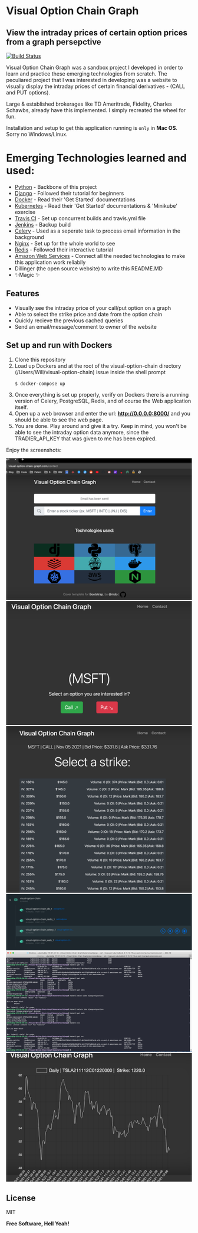 # Visual Option Chain Graph
## View the intraday prices of certain option prices from a graph persepctive

[![Build Status](https://travis-ci.org/joemccann/dillinger.svg?branch=master)](https://travis-ci.org/joemccann/dillinger)

Visual Option Chain Graph was a sandbox project I developed in order to learn and practice these emerging technologies from scratch. The peculiared project that I was interested in developing was a website to visually display the intraday prices of certain financial derivatives - (CALL and PUT options). 

Large & established brokerages like TD Ameritrade, Fidelity, Charles Schawbs, already have this implemented. I simply recreated the wheel for fun.

Installation and setup to get this application running is `only` in **Mac OS**. Sorry no Windows/Linux.

# Emerging Technologies learned and used:

- [Python] - Backbone of this project
- [Django] - Followed their tutorial for beginners 
- [Docker] - Read their 'Get Started' documentations 
- [Kubernetes] - Read their 'Get Started' documentations & 'Minikube' exercise
- [Travis CI] - Set up concurrent builds and travis.yml file
- [Jenkins] - Backup build
- [Celery] - Used as a seperate task to process email information in the background 
- [Nginx] - Set up for the whole world to see 
- [Redis] - Followed their interactive tutorial 
- [Amazon Web Services] - Connect all the needed technologies to make this application work reliabily
- Dillinger (the open source website) to write this README.MD
- ✨Magic ✨

## Features

- Visually see the intraday price of your call/put option on a graph
- Able to select the strike price and date from the option chain
- Quickly recieve the previous cached queries 
- Send an email/message/comment to owner of the website 

## Set up and run with Dockers

1) Clone this repository
2) Load up Dockers and at the root of the visual-option-chain directory (/Users/Will/visual-option-chain) issue inside the shell prompt
    ```sh
    $ docker-compose up 
    ```
3) Once everything is set up properly, verify on Dockers there is a running version of Celery, PostgreSQL, Redis, and of course the Web application itself. 
4) Open up a web browser and enter the url: **http://0.0.0.0:8000/** and you should be able to see the web page.
6) You are done. Play around and give it a try. Keep in mind, you won't be able to see the intraday option data anymore, since the TRADIER_API_KEY that was given to me has been expired.

Enjoy the screenshots:

![alt text](screenshots/a.png "Description goes here")
![alt text](screenshots/b.png "Description goes here")
![alt text](screenshots/c.png "Description goes here")
![alt text](screenshots/d.png "Description goes here")
![alt text](screenshots/e.png "Description goes here")
![alt text](screenshots/f.png "Description goes here")

## License

MIT

**Free Software, Hell Yeah!**

[//]: # (These are reference links used in the body of this note and get stripped out when the markdown processor does its job. There is no need to format nicely because it shouldn't be seen. Thanks SO - http://stackoverflow.com/questions/4823468/store-comments-in-markdown-syntax)

   [Python]: <https://www.python.org/>
   [Django]: <https://www.djangoproject.com/>
   [Docker]: <https://www.docker.com/>
   [Kubernetes]: <https://kubernetes.io/>
   [Travis CI]: <https://travis-ci.com/>
   [Jenkins]: <https://www.jenkins.io/>
   [Celery]: <https://docs.celeryproject.org/en/stable/getting-started/introduction.html>
   [Nginx]: <https://www.nginx.com/>
   [Redis]: <https://redis.io/>
   [Amazon Web Services]: <https://aws.amazon.com/>
   [venv]: <https://docs.python.org/3/tutorial/venv.html>
   [pip]: <https://pip.pypa.io/en/stable/>
 
   [PlDb]: <https://github.com/joemccann/dillinger/tree/master/plugins/dropbox/README.md>
